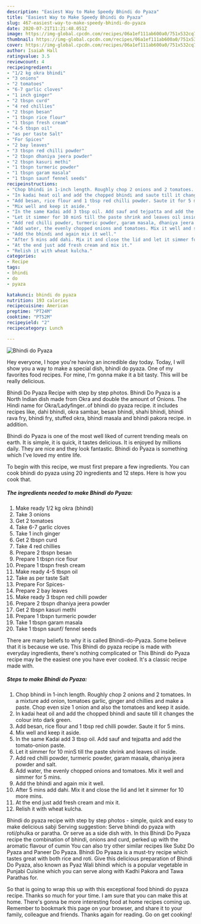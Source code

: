 ```yaml
---
description: "Easiest Way to Make Speedy Bhindi do Pyaza"
title: "Easiest Way to Make Speedy Bhindi do Pyaza"
slug: 467-easiest-way-to-make-speedy-bhindi-do-pyaza
date: 2020-07-21T11:21:48.051Z
image: https://img-global.cpcdn.com/recipes/06a1ef111ab600a0/751x532cq70/bhindi-do-pyaza-recipe-main-photo.jpg
thumbnail: https://img-global.cpcdn.com/recipes/06a1ef111ab600a0/751x532cq70/bhindi-do-pyaza-recipe-main-photo.jpg
cover: https://img-global.cpcdn.com/recipes/06a1ef111ab600a0/751x532cq70/bhindi-do-pyaza-recipe-main-photo.jpg
author: Isaiah Hall
ratingvalue: 3.5
reviewcount: 4
recipeingredient:
- "1/2 kg okra bhindi"
- "3 onions"
- "2 tomatoes"
- "6-7 garlic cloves"
- "1 inch ginger"
- "2 tbspn curd"
- "4 red chillies"
- "2 tbspn besan"
- "1 tbspn rice flour"
- "1 tbspn fresh cream"
- "4-5 tbspn oil"
- "as per taste Salt"
- "For Spices"
- "2 bay leaves"
- "3 tbspn red chilli powder"
- "2 tbspn dhaniya jeera powder"
- "2 tbspn kasuri methi"
- "1 tbspn turmeric powder"
- "1 tbspn garam masala"
- "1 tbspn saunf fennel seeds"
recipeinstructions:
- "Chop bhindi in 1-inch length. Roughly chop 2 onions and 2 tomatoes. In a mixture add onion, tomatoes garlic, ginger and chillies and make a paste. Chop even size 1 onion and also the tomatoes and keep it aside."
- "In kadai heat oil and add the chopped bhindi and saute till it changes the colour into dark green."
- "Add besan, rice flour and 1 tbsp red chilli powder. Saute it for 5 mins."
- "Mix well and keep it aside."
- "In the same Kadai add 3 tbsp oil. Add sauf and tejpatta and add the tomato-onion paste."
- "Let it simmer for 10 minS till the paste shrink and leaves oil inside."
- "Add red chilli powder, turmeric powder, garam masala, dhaniya jeera powder and salt."
- "Add water, the evenly chopped onions and tomatoes. Mix it well and simmer for 5 mins."
- "Add the bhindi and again mix it well."
- "After 5 mins add dahi. Mix it and close the lid and let it simmer for 10 more mins."
- "At the end just add fresh cream and mix it."
- "Relish it with wheat kulcha."
categories:
- Recipe
tags:
- bhindi
- do
- pyaza

katakunci: bhindi do pyaza 
nutrition: 193 calories
recipecuisine: American
preptime: "PT24M"
cooktime: "PT52M"
recipeyield: "2"
recipecategory: Lunch

---
```



![Bhindi do Pyaza](https://img-global.cpcdn.com/recipes/06a1ef111ab600a0/751x532cq70/bhindi-do-pyaza-recipe-main-photo.jpg)

Hey everyone, I hope you're having an incredible day today. Today, I will show you a way to make a special dish, bhindi do pyaza. One of my favorites food recipes. For mine, I'm gonna make it a bit tasty. This will be really delicious.

Bhindi Do Pyaza Recipe with step by step photos. Bhindi Do Pyaza is a North Indian dish made from Okra and double the amount of Onions. The Hindi name for Okra/Ladyfinger..of bhindi do pyaza recipe. it includes recipes like, dahi bhindi, okra sambar, besan bhindi, shahi bhindi, bhindi rava fry, bhindi fry, stuffed okra, bhindi masala and bhindi pakora recipe. in addition.

Bhindi do Pyaza is one of the most well liked of current trending meals on earth. It is simple, it is quick, it tastes delicious. It is enjoyed by millions daily. They are nice and they look fantastic. Bhindi do Pyaza is something which I've loved my entire life.


To begin with this recipe, we must first prepare a few ingredients. You can cook bhindi do pyaza using 20 ingredients and 12 steps. Here is how you cook that.

<!--inarticleads1-->

##### The ingredients needed to make Bhindi do Pyaza:

1. Make ready 1/2 kg okra (bhindi)
1. Take 3 onions
1. Get 2 tomatoes
1. Take 6-7 garlic cloves
1. Take 1 inch ginger
1. Get 2 tbspn curd
1. Take 4 red chillies
1. Prepare 2 tbspn besan
1. Prepare 1 tbspn rice flour
1. Prepare 1 tbspn fresh cream
1. Make ready 4-5 tbspn oil
1. Take as per taste Salt
1. Prepare For Spices-
1. Prepare 2 bay leaves
1. Make ready 3 tbspn red chilli powder
1. Prepare 2 tbspn dhaniya jeera powder
1. Get 2 tbspn kasuri methi
1. Prepare 1 tbspn turmeric powder
1. Take 1 tbspn garam masala
1. Take 1 tbspn saunf/ fennel seeds


There are many beliefs to why it is called Bhindi-do-Pyaza. Some believe that it is because we use. This Bhindi do pyaza recipe is made with everyday ingredients, there&#39;s nothing complicated or This Bhindi do Pyaza recipe may be the easiest one you have ever cooked. It&#39;s a classic recipe made with. 

<!--inarticleads2-->

##### Steps to make Bhindi do Pyaza:

1. Chop bhindi in 1-inch length. Roughly chop 2 onions and 2 tomatoes. In a mixture add onion, tomatoes garlic, ginger and chillies and make a paste. Chop even size 1 onion and also the tomatoes and keep it aside.
1. In kadai heat oil and add the chopped bhindi and saute till it changes the colour into dark green.
1. Add besan, rice flour and 1 tbsp red chilli powder. Saute it for 5 mins.
1. Mix well and keep it aside.
1. In the same Kadai add 3 tbsp oil. Add sauf and tejpatta and add the tomato-onion paste.
1. Let it simmer for 10 minS till the paste shrink and leaves oil inside.
1. Add red chilli powder, turmeric powder, garam masala, dhaniya jeera powder and salt.
1. Add water, the evenly chopped onions and tomatoes. Mix it well and simmer for 5 mins.
1. Add the bhindi and again mix it well.
1. After 5 mins add dahi. Mix it and close the lid and let it simmer for 10 more mins.
1. At the end just add fresh cream and mix it.
1. Relish it with wheat kulcha.


Bhindi do pyaza recipe with step by step photos - simple, quick and easy to make delicious sabji Serving suggestion: Serve bhindi do pyaza with roti/phulka or paratha. Or serve as a side dish with. In this Bhindi Do Pyaza recipe the combination of bhindi, onions and curd, perked up with the aromatic flavour of cumin You can also try other similar recipes like Subz Do Pyaza and Paneer Do Pyaza. Bhindi Do Pyaaza is a must-try recipe which tastes great with both rice and roti. Give this delicious preparation of Bhindi Do Pyaza, also known as Pyaz Wali bhindi which is a popular vegetable in Punjabi Cuisine which you can serve along with Kadhi Pakora and Tawa Parathas for. 

So that is going to wrap this up with this exceptional food bhindi do pyaza recipe. Thanks so much for your time. I am sure that you can make this at home. There's gonna be more interesting food at home recipes coming up. Remember to bookmark this page on your browser, and share it to your family, colleague and friends. Thanks again for reading. Go on get cooking!
